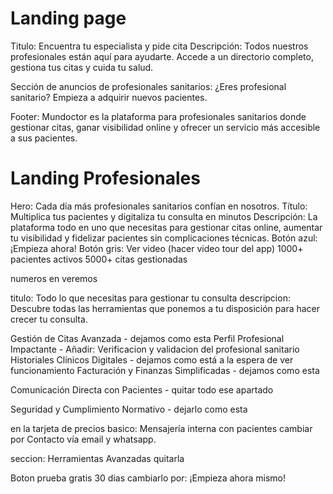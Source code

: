 # Landing page

Titulo: Encuentra tu especialista y pide cita
Descripción: Todos nuestros profesionales están aquí para ayudarte. Accede a un directorio completo, gestiona tus citas y cuida tu salud.

Sección de anuncios de profesionales sanitarios: ¿Eres profesional sanitario? Empieza a adquirir nuevos pacientes.

Footer: Mundoctor es la plataforma para profesionales sanitarios donde gestionar citas, ganar visibilidad online y ofrecer un servicio más accesible a sus pacientes. 

# Landing Profesionales

Hero: Cada día más profesionales sanitarios confían en nosotros.
Título: Multiplica tus pacientes y digitaliza tu consulta en minutos
Descripción: La plataforma todo en uno que necesitas para gestionar citas online, aumentar tu visibilidad y fidelizar pacientes sin complicaciones técnicas.
Botón azul: ¡Empieza ahora!
Botón gris: Ver video (hacer video tour del app)
1000+ pacientes activos
5000+ citas gestionadas

numeros en veremos

titulo: Todo lo que necesitas para gestionar tu consulta
descripcion: Descubre todas las herramientas que ponemos a tu disposición para hacer crecer tu consulta.

Gestión de Citas Avanzada - dejamos como esta
Perfil Profesional Impactante - Añadir: Verificacion y validacion del profesional sanitario
Historiales Clínicos Digitales - dejamos como está a la espera de ver funcionamiento
Facturación y Finanzas Simplificadas - dejamos como esta

Comunicación Directa con Pacientes - quitar todo ese apartado

Seguridad y Cumplimiento Normativo - dejarlo como esta

en la tarjeta de precios basico: Mensajería interna con pacientes cambiar por Contacto vía email y whatsapp.

seccion: Herramientas Avanzadas quitarla

Boton prueba gratis 30 dias cambiarlo por: ¡Empieza ahora mismo!